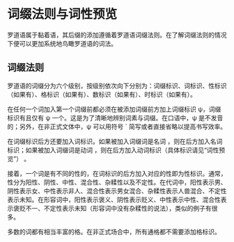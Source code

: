# 词缀法则与词性预览

罗道语属于黏着语，其后缀的添加遵循着罗道语词缀法则。在了解词缀法则的情况下便可以更加系统地鸟瞰罗道语的词法。

## 词缀法则

罗道语的词缀分为六个级别，按级别依次向下分别为：词缀标识、词标识、性标识（如果有）、格标识（如果有）、数标识（如果有）、时标识（如果有）。

在任何一个词加入第一个词缀前都必须在被添加词缀前方加上词缀标识 ψ，词缀标识有且仅有 ψ 一个。这是为了清晰地辨别词素与词缀。在口语中，ψ 是不发音的；另外，在非正式文体中，ψ 可以用符号 ` 简写或者直接省略以提高书写效率。

在词缀标识后方还要加入词标识。如果被加入词缀词是名词 ，则在后方加入名词标识；如果被加入词缀词是动词 ，则在后方加入动词标识（具体标识请见“词性预览”） 。

接着，一个词是有不同的性的，在词标识的后方加入对应的性即为性标识。通常，性分为阳性、阴性、中性、混合性、杂糅性以及不定性。在代词中，阳性表示男、阴性表示女、中性表示非人、混合性表示男女混合、杂糅性表示人兽混合、不定性表示未知。在形容词中，阳性表示褒义、阴性表示贬义、中性表示中性、混合性表示褒贬不一、不定性表示未知（形容词中没有杂糅性的说法），类似的例子有很多。

多数的词都有相当丰富的格。在非正式场合中，所有通格都不需要添加格标识。